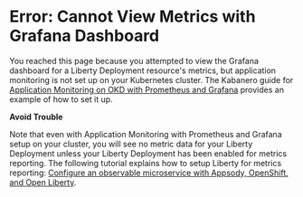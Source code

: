 # Error: Cannot View Metrics with Grafana Dashboard

You reached this page because you attempted to view the Grafana dashboard for a Liberty Deployment resource's metrics, but application monitoring is not set up on your Kubernetes cluster.  The Kabanero guide for [Application Monitoring on OKD with Prometheus and Grafana](https://kabanero.io/guides/app-monitoring) provides an example of how to set it up.

**Avoid Trouble**

Note that even with Application Monitoring with Prometheus and Grafana setup on your cluster, you will see no metric data for your Liberty Deployment unless your Liberty Deployment has been enabled for metrics reporting.  The following tutorial explains how to setup Liberty for metrics reporting:  [Configure an observable microservice with Appsody, OpenShift, and Open Liberty](https://developer.ibm.com/tutorials/configure-an-observable-microservice-with-appsody-openshift-open-liberty/#).
